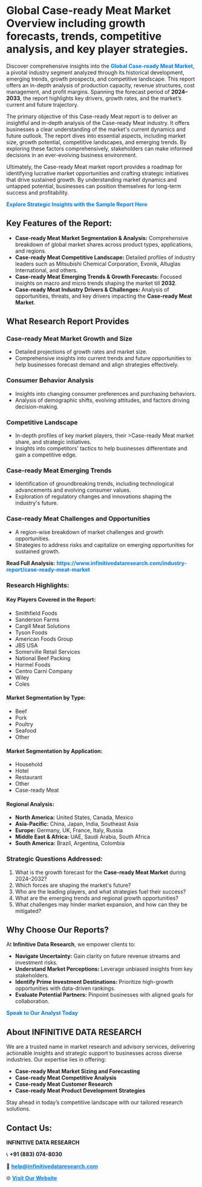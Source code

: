<h1>Global Case-ready Meat Market Overview including growth forecasts, trends, competitive analysis, and key player strategies.</h1>
<p>
Discover comprehensive insights into the 
<a href="https://www.infinitivedataresearch.com/industry-report/case-ready-meat-market" rel="dofollow" style="color: #007BFF; text-decoration: none;"><strong>Global Case-ready Meat Market</strong></a>, a pivotal industry segment analyzed through its historical development, emerging trends, growth prospects, and competitive landscape. This report offers an in-depth analysis of production capacity, revenue structures, cost management, and profit margins. Spanning the forecast period of <strong>2024–2033</strong>, the report highlights key drivers, growth rates, and the market’s current and future trajectory.
</p>
<p>
The primary objective of this Case-ready Meat report is to deliver an insightful and in-depth analysis of the Case-ready Meat industry. It offers businesses a clear understanding of the market's current dynamics and future outlook. The report dives into essential aspects, including market size, growth potential, competitive landscapes, and emerging trends. By exploring these factors comprehensively, stakeholders can make informed decisions in an ever-evolving business environment.
</p>
<p>
Ultimately, the Case-ready Meat market report provides a roadmap for identifying lucrative market opportunities and crafting strategic initiatives that drive sustained growth. By understanding market dynamics and untapped potential, businesses can position themselves for long-term success and profitability.
</p>
<p>
<a href="https://www.infinitivedataresearch.com/request-sample/reportId=102354" style="color: #007BFF; text-decoration: none;"><strong>Explore Strategic Insights with the Sample Report Here</strong></a>
</p>

<h2>Key Features of the Report:</h2>
<ul>
<li><strong>Case-ready Meat Market Segmentation & Analysis:</strong> Comprehensive breakdown of global market shares across product types, applications, and regions.</li>
<li><strong>Case-ready Meat Competitive Landscape:</strong> Detailed profiles of industry leaders such as Mitsubishi Chemical Corporation, Evonik, Altuglas International, and others.</li>
<li><strong>Case-ready Meat Emerging Trends & Growth Forecasts:</strong> Focused insights on macro and micro trends shaping the market till <strong>2032</strong>.</li>
<li><strong>Case-ready Meat Industry Drivers & Challenges:</strong> Analysis of opportunities, threats, and key drivers impacting the <strong>Case-ready Meat Market</strong>.</li>
</ul>

<h2>What Research Report Provides</h2>
<h3>Case-ready Meat Market Growth and Size</h3>
<ul>
<li>Detailed projections of growth rates and market size.</li>
<li>Comprehensive insights into current trends and future opportunities to help businesses forecast demand and align strategies effectively.</li>
</ul>

<h3>Consumer Behavior Analysis</h3>
<ul>
<li>Insights into changing consumer preferences and purchasing behaviors.</li>
<li>Analysis of demographic shifts, evolving attitudes, and factors driving decision-making.</li>
</ul>

<h3>Competitive Landscape</h3>
<ul>
<li>In-depth profiles of key market players, their >Case-ready Meat market share, and strategic initiatives.</li>
<li>Insights into competitors' tactics to help businesses differentiate and gain a competitive edge.</li>
</ul>

<h3>Case-ready Meat Emerging Trends</h3>
<ul>
<li>Identification of groundbreaking trends, including technological advancements and evolving consumer values.</li>
<li>Exploration of regulatory changes and innovations shaping the industry's future.</li>
</ul>

<h3>Case-ready Meat Challenges and Opportunities</h3>
<ul>
<li>A region-wise breakdown of market challenges and growth opportunities.</li>
<li>Strategies to address risks and capitalize on emerging opportunities for sustained growth.</li>
</ul>
<p><strong>Read Full Analysis:</strong> <a href="https://www.infinitivedataresearch.com/industry-report/case-ready-meat-market" rel="dofollow" style="color: #007BFF; text-decoration: none;"><strong>https://www.infinitivedataresearch.com/industry-report/case-ready-meat-market</strong></a></p>
<h3>Research Highlights:</h3>
<h4>Key Players Covered in the Report:</h4>
<ul><li>Smithfield Foods</li><li>Sanderson Farms</li><li>Cargill Meat Solutions</li><li>Tyson Foods</li><li>American Foods Group</li><li>JBS USA</li><li>Somerville Retail Services</li><li>National Beef Packing</li><li>Hormel Foods</li><li>Centro Carni Company</li><li>Wiley</li><li>Coles</li></ul>
<h4>Market Segmentation by Type:</h4>
<ul><li>Beef</li><li>Pork</li><li>Poultry</li><li>Seafood</li><li>Other</li></ul>
<h4>Market Segmentation by Application:</h4>
<ul><li>Household</li><li>Hotel</li><li>Restaurant</li><li>Other</li><li>Case-ready Meat</li></ul>

<h4>Regional Analysis:</h4>
<ul>
<li><strong>North America:</strong> United States, Canada, Mexico</li>
<li><strong>Asia-Pacific:</strong> China, Japan, India, Southeast Asia</li>
<li><strong>Europe:</strong> Germany, UK, France, Italy, Russia</li>
<li><strong>Middle East & Africa:</strong> UAE, Saudi Arabia, South Africa</li>
<li><strong>South America:</strong> Brazil, Argentina, Colombia</li>
</ul>

<h3>Strategic Questions Addressed:</h3>
<ol>
<li>What is the growth forecast for the <strong>Case-ready Meat Market</strong> during 2024–2032?</li>
<li>Which forces are shaping the market's future?</li>
<li>Who are the leading players, and what strategies fuel their success?</li>
<li>What are the emerging trends and regional growth opportunities?</li>
<li>What challenges may hinder market expansion, and how can they be mitigated?</li>
</ol>

<h2>Why Choose Our Reports?</h2>
<p>At <strong>Infinitive Data Research</strong>, we empower clients to:</p>
<ul>
<li><strong>Navigate Uncertainty:</strong> Gain clarity on future revenue streams and investment risks.</li>
<li><strong>Understand Market Perceptions:</strong> Leverage unbiased insights from key stakeholders.</li>
<li><strong>Identify Prime Investment Destinations:</strong> Prioritize high-growth opportunities with data-driven rankings.</li>
<li><strong>Evaluate Potential Partners:</strong> Pinpoint businesses with aligned goals for collaboration.</li>
</ul>
<p><a href="https://www.infinitivedataresearch.com/industry-report/case-ready-meat-market" rel="dofollow" style="color: #007BFF; text-decoration: none;"><strong>Speak to Our Analyst Today</strong></a></p>

<h2>About INFINITIVE DATA RESEARCH</h2>
<p>We are a trusted name in market research and advisory services, delivering actionable insights and strategic support to businesses across diverse industries. Our expertise lies in offering:</p>
<ul>
<li><strong>Case-ready Meat Market Sizing and Forecasting</strong></li>
<li><strong>Case-ready Meat Competitive Analysis</strong></li>
<li><strong>Case-ready Meat Customer Research</strong></li>
<li><strong>Case-ready Meat Product Development Strategies</strong></li>
</ul>
<p>Stay ahead in today’s competitive landscape with our tailored research solutions.</p>

<h2>Contact Us:</h2>
<p><strong>INFINITIVE DATA RESEARCH</strong></p>
<p>📞 <strong>+91 (883) 074-8030</strong></p>
<p>📧 <strong><a href="mailto:help@infinitivedataresearch.com" style="color: #007BFF;">help@infinitivedataresearch.com</a></strong></p>
<p>🌐 <strong><a href="https://www.infinitivedataresearch.com" rel="dofollow" style="color: #007BFF;">Visit Our Website</a></strong></p>